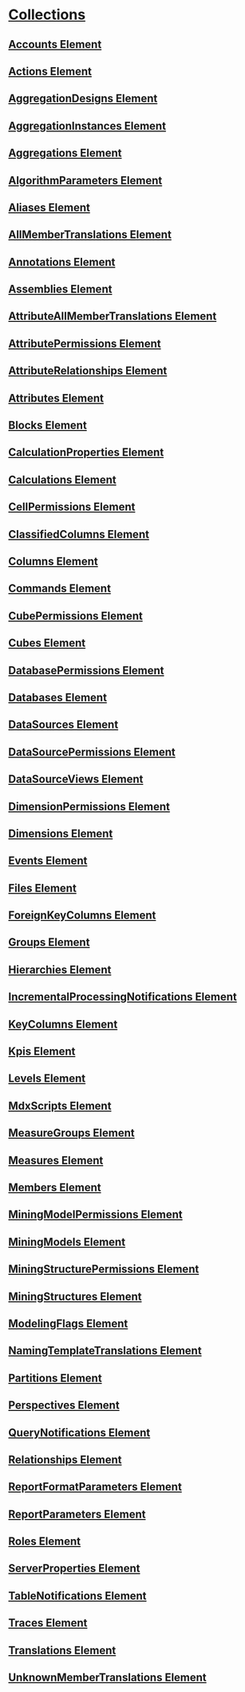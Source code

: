 # [Collections](collections-assl.md)
## [Accounts Element](accounts-element-assl.md)
## [Actions Element](actions-element-assl.md)
## [AggregationDesigns Element](aggregationdesigns-element-assl.md)
## [AggregationInstances Element](aggregationinstances-element-assl.md)
## [Aggregations Element](aggregations-element-assl.md)
## [AlgorithmParameters Element](algorithmparameters-element-assl.md)
## [Aliases Element](aliases-element-assl.md)
## [AllMemberTranslations Element](allmembertranslations-element-assl.md)
## [Annotations Element](annotations-element-assl.md)
## [Assemblies Element](assemblies-element-assl.md)
## [AttributeAllMemberTranslations Element](attributeallmembertranslations-element-assl.md)
## [AttributePermissions Element](attributepermissions-element-assl.md)
## [AttributeRelationships Element](attributerelationships-element-assl.md)
## [Attributes Element](attributes-element-assl.md)
## [Blocks Element](blocks-element-assl.md)
## [CalculationProperties Element](calculationproperties-element-assl.md)
## [Calculations Element](calculations-element-assl.md)
## [CellPermissions Element](cellpermissions-element-assl.md)
## [ClassifiedColumns Element](classifiedcolumns-element-assl.md)
## [Columns Element](columns-element-assl.md)
## [Commands Element](commands-element-assl.md)
## [CubePermissions Element](cubepermissions-element-assl.md)
## [Cubes Element](cubes-element-assl.md)
## [DatabasePermissions Element](databasepermissions-element-assl.md)
## [Databases Element](databases-element-assl.md)
## [DataSources Element](datasources-element-assl.md)
## [DataSourcePermissions Element](datasourcepermissions-element-assl.md)
## [DataSourceViews Element](datasourceviews-element-assl.md)
## [DimensionPermissions Element](dimensionpermissions-element-assl.md)
## [Dimensions Element](dimensions-element-assl.md)
## [Events Element](events-element-assl.md)
## [Files Element](files-element-assl.md)
## [ForeignKeyColumns Element](foreignkeycolumns-element-assl.md)
## [Groups Element](groups-element-assl.md)
## [Hierarchies Element](hierarchies-element-assl.md)
## [IncrementalProcessingNotifications Element](incrementalprocessingnotifications-element-assl.md)
## [KeyColumns Element](keycolumns-element-assl.md)
## [Kpis Element](kpis-element-assl.md)
## [Levels Element](levels-element-assl.md)
## [MdxScripts Element](mdxscripts-element-assl.md)
## [MeasureGroups Element](measuregroups-element-assl.md)
## [Measures Element](measures-element-assl.md)
## [Members Element](members-element-assl.md)
## [MiningModelPermissions Element](miningmodelpermissions-element-assl.md)
## [MiningModels Element](miningmodels-element-assl.md)
## [MiningStructurePermissions Element](miningstructurepermissions-element-assl.md)
## [MiningStructures Element](miningstructures-element-assl.md)
## [ModelingFlags Element](modelingflags-element-assl.md)
## [NamingTemplateTranslations Element](namingtemplatetranslations-element-assl.md)
## [Partitions Element](partitions-element-assl.md)
## [Perspectives Element](perspectives-element-assl.md)
## [QueryNotifications Element](querynotifications-element-assl.md)
## [Relationships Element](relationships-element-assl.md)
## [ReportFormatParameters Element](reportformatparameters-element-assl.md)
## [ReportParameters Element](reportparameters-element-assl.md)
## [Roles Element](roles-element-assl.md)
## [ServerProperties Element](serverproperties-element-assl.md)
## [TableNotifications Element](tablenotifications-element-assl.md)
## [Traces Element](traces-element-assl.md)
## [Translations Element](translations-element-assl.md)
## [UnknownMemberTranslations Element](unknownmembertranslations-element-assl.md)
